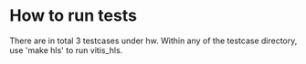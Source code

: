 # How to run tests
There are in total 3 testcases under hw. Within any of the testcase directory, use 'make hls' to run vitis_hls. 

